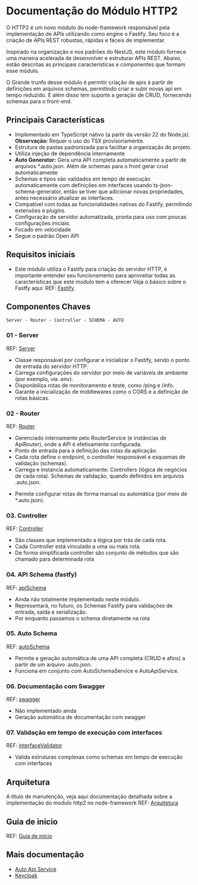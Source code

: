 # Documentação do Módulo HTTP2

O HTTP2 é um novo módulo do node-framework responsável pela implementação de APIs utilizando como engine o Fastify. Seu
foco é a criação de APIs REST robustas, rápidas e fáceis de implementar.

Inspirado na organização e nos padrões do NestJS, este módulo fornece uma maneira acelerada de desenvolver e estruturar
APIs REST. Abaixo, estão descritas as principais características e componentes que formam esse módulo.

O Grande trunfo desse módulo é permitir criação de apis à partir de definições em arquivos schemas, permitindo criar e
subir novas api em tempo reduzido. E além disso tem suporte a geração de CRUD, fornecendo schemas para o front-end.

## Principais Características

- Implementado em TypeScript nativo (a partir da versão 22 do Node.js). **Observação:** Requer o uso do TSX
  provisoriamente.
- Estrutura de pastas padronizada para facilitar a organização do projeto.
- Utiliza injeção de dependência internamente
- **Auto Generator:** Gera uma API completa automaticamente a partir de arquivos *.auto.json. Além de schemas para o
  front gerar crud automaticamente
- Schemas e tipos são validados em tempo de execução automaticamente com definições em interfaces usando
  ts-json-schema-generator, então se tiver que adicionar novas propriedades, antes necessário atualizar as interfaces. 
- Compatível com todas as funcionalidades nativas do Fastify, permitindo extensões e plugins.
- Configuração de servidor automatizada, pronta para uso com poucas configurações iniciais.
- Focado em velocidade
- Segue o padrão Open API

## Requisitos iniciais

- Este módulo utiliza o Fastify para criação do servidor HTTP, é importante entender seu funcionamento para aproveitar
  todas as características que este modulo tem a oferecer
  Veja o básico sobre o Fastfy aqui: REF: [Fastify](http2/fastify.md)

## Componentes Chaves

`Server - Router - Controller - SCHEMA - AUTO`

### 01 - Server

REF: [Server](http2/server.md)

- Classe responsável por configurar e inicializar o Fastify, sendo o ponto de entrada do servidor HTTP.
- Carrega configurações do servidor por meio de variáveis de ambiente (por exemplo, via .env).
- Disponibiliza rotas de monitoramento e teste, como /ping e /info.
- Garante a inicialização de middlewares como o CORS e a definição de rotas básicas.

### 02 - Router

REF: [Router](http2/router.md)

- Gerenciado internamente pelo RouterService (e instâncias de ApiRouter), onde a API é efetivamente configurada.
- Ponto de entrada para a definição das rotas da aplicação.
- Cada rota define o endpoint, o controller responsável e esquemas de validação (schemas).
- Carrega e instancia automaticamente:
  Controllers (lógica de negócios de cada rota).
  Schemas de validação, quando definidos em arquivos .auto.json.

* Permite configurar rotas de forma manual ou automática (por meio de *.auto.json).

### 03. Controller

REF: [Controller](controller.md)

- São classes que implementado a lógica por trás de cada rota.
- Cada Controller está vinculado a uma ou mais rota.
- De forma simplificada controller são conjunto de métodos que são chamado para determinada rota

### 04. API Schema (fastfy)

REF: [apiSchema](apiSchema.md)

- Ainda não totalmente implementado neste módulo.
- Representará, no futuro, os Schemas Fastify para validações de entrada, saída e serialização.
- Por enquanto passamos o schema diretamente na rota

### 05. Auto Schema

REF: [autoSchema](autoSchema.md)

- Permite a geração automática de uma API completa (CRUD e afins) a partir de um arquivo .auto.json.
- Funciona em conjunto com AutoSchemaService e AutoApiService.

### 06. Documentação com Swagger

REF: [swagger](http2/plugins/swagger.md)

- Não implementado ainda
- Geração automática de documentação com swagger

### 07. Validação em tempo de execução com interfaces

REF: [interfaceValidator](interfaceValidator.md)

- Valida estruturas complexas como schemas em tempo de execução com interfaces

## Arquitetura

A titulo de manutenção, veja aqui documentação detalhada sobre a implementação do modulo http2 no node-framework
REF: [Arquitetura](http2/arquitetura.md)

## Guia de inicio

REF: [Guia de inicio](http2/guia.md)


## Mais documentação

* [Auto Api Service](./http2/autoApiService.md)
* [Keycloak](services/keycloak.md)
